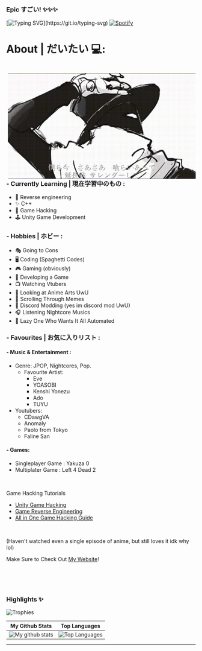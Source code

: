 ### Epic すごい! ✨✨✨
[![Typing SVG](https://readme-typing-svg.herokuapp.com?color=%2336BCF7&lines=Everything's+gonna+be+%E3%81%A0%E3%81%84%E3%81%98%E3%82%87%E3%81%86%E3%81%B6+.)](https://git.io/typing-svg)
[![Spotify](https://novatorem.vercel.app/api/spotify)](https://open.spotify.com/track/0t3ZvGKlmYmVsDzBJAXK8C?si=633450975dfb4998)

# About | だいたい 💻:
</br>
<img width="500" alt="GIF" align="right" src="https://raw.githubusercontent.com/PixelGM/PixelGM/main/assets/literary-nonsense-eve.gif">

### - Currently Learning | 現在学習中のもの :
- 🔧 Reverse engineering
- ✨ C++
- 🤖 Game Hacking
- 🕹️ Unity Game Development

### - Hobbies | ホビー : 
- 🎭 Going to Cons
- 🖥️ Coding (Spaghetti Codes)
- 🎮 Gaming (obviously)
- 🎲 Developing a Game
- 📺 Watching Vtubers
- 🎨 Looking at Anime Arts UwU
- 📱 Scrolling Through Memes
- 🤡 Discord Modding (yes im discord mod UwU)
- 🎧 Listening Nightcore Musics
- 🤡 Lazy One Who Wants It All Automated

### - Favourites | お気に入りリスト :
#### - Music & Entertainment : 
- Genre: JPOP, Nightcores, Pop.
  - Favourite Artist: 
    - Eve 
    - YOASOBI
    - Kenshi Yonezu
    - Ado
    - TUYU
- Youtubers: 
  - CDawgVA
  - Anomaly
  - Paolo from Tokyo
  - Faline San

#### - Games:
- Singleplayer Game : Yakuza 0
- Multiplater Game : Left 4 Dead 2

<br>

Game Hacking Tutorials
- <a href="https://github.com/imadr/Unity-game-hacking/" target="_blank">Unity Game Hacking</a>
- <a href="https://github.com/kovidomi/game-reversing/" target="_blank">Game Reverse Engineering</a>
- <a href="https://github.com/dsasmblr/game-hacking/" target="_blank">All in One Game Hacking Guide</a>

<br>


(Haven't watched even a single episode of anime, but still loves it idk why lol)

Make Sure to Check Out <a href="https://pixelgm.github.io/" target="_blank">My Website</a>!

</br>
</br>
</br>

### Highlights ✨

![Trophies](https://github-profile-trophy.vercel.app/?username=danielkrupinski&theme=darkhub&column=5&margin-w=15&margin-h=15)



|                                                 My Github Stats                                                 |                                                      Top Languages                                                      |
| :-------------------------------------------------------------------------------------------------------------: | :---------------------------------------------------------------------------------------------------------------------: |
| ![My github stats](https://github-readme-stats.vercel.app/api?username=PixelGM&show_icons=true&theme=radical) | ![Top Languages](https://github-readme-stats.vercel.app/api/top-langs/?username=PixelGM&layout=compact&theme=radical) |

---
